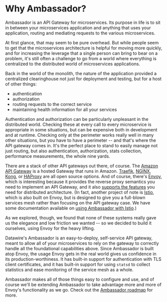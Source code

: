 # Why Ambassador?

Ambassador is an API Gateway for microservices. Its purpose in life is to sit in between your microservices application and anything that uses your application, routing and mediating requests to the various microservices.

At first glance, that may seem to be pure overhead. But while people seem to get that the microservices architecture is helpful for moving more quickly, and for increasing the leverage that a single person can bring to bear on a problem, it's still often a challenge to go from a world where everything is centralized to the distributed world of microservices applications.

Back in the world of the monolith, the nature of the application provided a centralized clearinghouse not just for deployment and testing, but for a host of other things:

- authentication
- authorization
- routing requests to the correct service
- maintaining health information for all your services

Authentication and authorization can be particularly unpleasant in the distributed world. Checking these at every call to every microservice is appropriate in some situations, but can be expensive both in development and at runtime. Checking only at the perimeter works really well in many other situations, but you have to have a perimeter -- and that's where the API gateway comes in. It's the perfect place to stand to easily manage not just routing, but also authentication, authorization, stats collection, performance measurements, the whole nine yards.

There are a stack of other API gateways out there, of course. The [Amazon API Gateway](https://aws.amazon.com/api-gateway/) is a hosted Gateway that runs in Amazon. [Traefik](https://traefik.io/), [NGINX](http://nginx.org/), [Kong](https://getkong.org/), or [HAProxy](http://www.haproxy.org/) are all open source options. And of course, there's [Envoy](lyft.github.io/envoy/), which is interesting because it provides the reverse proxy semantics you need to implement an API Gateway, and it also [supports the features](https://www.datawire.io/guide/traffic/getting-started-lyft-envoy-microservices-resilience/) you need for distributed architecture. (In fact, another project of note is [Istio](https://istio.io), which is also built on Envoy, but is designed to give you a full-blown services mesh rather than focusing on the API gateway case. We have some documentation available on [using Ambassador with Istio](../user-guide/with-istio.md).)

As we explored, though, we found that none of these systems really gave us the elegance and low friction we wanted -- so we decided to build it ourselves, using Envoy for the heavy lifting.

Datawire's Ambassador is an easy-to-deploy, self-service API gateway, meant to allow all of your microservices to rely on the gateway to correctly handle all the foundational capabilities above. Since Ambassador is built atop Envoy, the usage Envoy gets in the real world gives us confidence in its production-worthiness. It has built-in support for authentication with TLS client certificates, and it has built-in support for using `statsd` to collect statistics and ease monitoring of the service mesh as a whole.

Ambassador makes all of those things easy to configure and use, and of course we'll be extending Ambassador to take advantage more and more of Envoy's functionality as we go.
Check out the [Ambassador roadmap](roadmap.md) for more.
